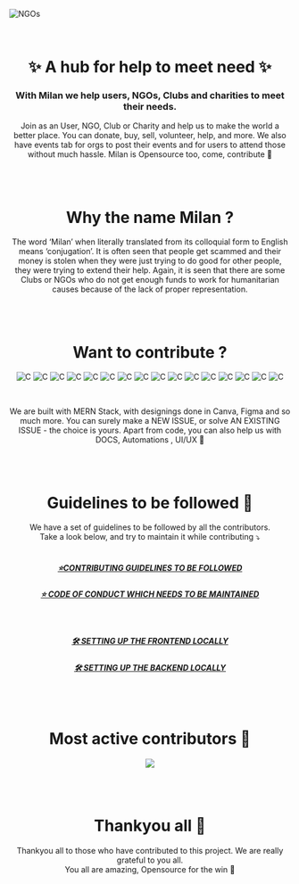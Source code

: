 ![NGOs](https://user-images.githubusercontent.com/72851613/177592591-86afe7ef-8f2c-4993-895c-74797ee83b21.png)

<br/>

<h1 align="center">
✨ A hub for help to meet need ✨ <br/>
</h1>
<h3 align="center">
With Milan we help users, NGOs, Clubs and charities to meet their needs. <br/>
</h3>
<p align="center">
Join as an User, NGO, Club or Charity and help us to make the world a better place. You can donate, buy, sell, volunteer, help, and more. We also have events tab for orgs to post their events and for users to attend those without much hassle. Milan is Opensource too, come, contribute 🚀 <br/>
</p>
<br/>
<br/>

<h1 align="center">
Why the name Milan ?
</h1>

<p align="center">
The word ‘Milan’ when literally translated from its colloquial form to English means ‘conjugation’.
It is often seen that people get scammed and their money is stolen when they were just trying to do good for other people, they were trying to extend their help. Again, it is seen that there are some Clubs or NGOs who do not get enough funds to work for humanitarian causes because of the lack of proper representation.
</p>
<br/>
<br/>

<!-- //* CONTRIBUTE  -->

<h1 align="center">
Want to contribute ? 
</h1>

<p align="center">
    <img alt="C" src="https://img.shields.io/badge/React-20232A?style=for-the-badge&logo=react&logoColor=61DAFB">
    <img alt="C" src="https://img.shields.io/badge/node.js-%2343853D.svg?style=for-the-badge&logo=node.js&logoColor=white">
    <img alt="C" src="https://img.shields.io/badge/express.js-%23404d59.svg?style=for-the-badge">
    <img alt="C" src="https://img.shields.io/badge/MongoDB-%234ea94b.svg?style=for-the-badge&logo=mongodb&logoColor=white">
    <img alt="C" src="https://img.shields.io/badge/Bootstrap-%23563D7C.svg?style=for-the-badge&logo=bootstrap&logoColor=white">
    <img alt="C" src="https://img.shields.io/badge/Heroku-%23430098.svg?style=for-the-badge&logo=heroku&logoColor=white">
    <img alt="C" src="https://img.shields.io/badge/Netlify-%2300C7B7.svg?style=for-the-badge&logo=netlify&logoColor=white">
    <img alt="C" src="https://img.shields.io/badge/GitHub-%23121011.svg?style=for-the-badge&logo=github&logoColor=white">
    <img alt="C" src="https://img.shields.io/badge/VSCode-%23007ACC.svg?style=for-the-badge&logo=visual-studio-code&logoColor=white">
    <img alt="C" src="https://img.shields.io/badge/Open%20Source-%23F05032.svg?style=for-the-badge&logo=open-source-initiative&logoColor=white">
    <img alt="C" src="https://img.shields.io/badge/CSS-%231572B6.svg?style=for-the-badge&logo=css3&logoColor=white">
    <img alt="C" src="https://img.shields.io/badge/Hacktoberfest-%23F05032.svg?style=for-the-badge&logo=open-source-initiative&logoColor=white">
    <img alt="C" src="https://img.shields.io/badge/Canva-%2300C4CC.svg?style=for-the-badge&logo=canva&logoColor=white">
    <img alt="C" src="https://img.shields.io/badge/Figma-%23F24E1E.svg?style=for-the-badge&logo=figma&logoColor=white">
    <img alt="C" src="https://img.shields.io/badge/Auth0-%2300C7B7.svg?style=for-the-badge&logo=auth0&logoColor=white">
    <img alt="C" src="https://img.shields.io/badge/GitHub%20Actions-%232671E5.svg?style=for-the-badge&logo=github-actions&logoColor=white">

</p>
</br>

<p align="center">
We are built with MERN Stack, with designings done in Canva, Figma and so much more. You can surely make a NEW ISSUE, or solve AN EXISTING ISSUE - the choice is yours. Apart from code, you can also help us with DOCS, Automations , UI/UX 🚀 </p>
</br>
</br>

<h1 align="center">
Guidelines to be followed 🔐
</h1>

<p align="center">
We have a set of guidelines to be followed by all the contributors. <br/>
Take a look below, and try to maintain it while contributing ⤵ <br/><br/>

<a href="https://github.com/IAmTamal/Milan/blob/main/CONTRIBUTING.md" align="center"> <h5 align="center"> ⭐CONTRIBUTING GUIDELINES TO BE FOLLOWED </h5> </a>
<a href="https://github.com/IAmTamal/Milan/blob/main/CODE_OF_CONDUCT.md" align="center"> <h5 align="center"> ⭐ CODE OF CONDUCT WHICH NEEDS TO BE MAINTAINED </h5> </a><br/>
<a href="https://github.com/IAmTamal/Milan/blob/main/rules/Setup.md" align="center"> <h5 align="center"> 🛠 SETTING UP THE FRONTEND LOCALLY </h5> </a>
<a href="https://github.com/IAmTamal/Milan/blob/main/rules/Setup.md" align="center"> <h5 align="center"> 🛠 SETTING UP THE BACKEND LOCALLY </h5> </a>

</p>
</br>
</br>

<h1 align="center">
Most active contributors 🚀
</h1>

<p align="center">
<a  href="https://github.com/IAmTamal/Milan/graphs/contributors">
  <img src="https://contrib.rocks/image?repo=IAmTamal/Milan" />
</a>
</p>
</br>
</br>

<h1 align="center">
Thankyou all 💚
</h1>

<p align="center">
Thankyou all to those who have contributed to this project. We are really grateful to you all. <br/> You all are amazing, Opensource for the win 🚀 </p>
